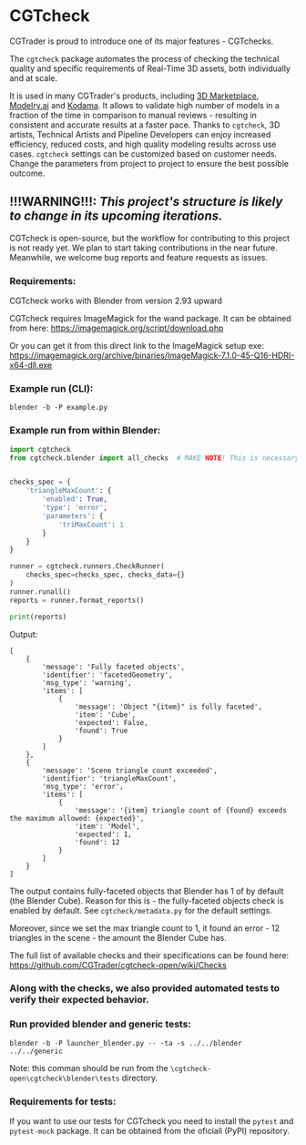 # CGTcheck

CGTrader is proud to introduce one of its major features - CGTchecks.

The `cgtcheck` package automates the process of checking the technical quality and specific requirements of Real-Time 3D assets, both individually and at scale.

It is used in many CGTrader's products, including [3D Marketplace](https://www.cgtrader.com/?utm_source=github&utm_medium=pr&utm_campaign=CGTchecks), [Modelry.ai](https://www.modelry.ai/?utm_source=github&utm_medium=pr&utm_campaign=CGTchecks) and [Kodama](https://wildcat.cgtrader.com/kodama?utm_source=github&utm_medium=pr&utm_campaign=CGTchecks).
It allows to validate high number of models in a fraction of the time in comparison to manual reviews - resulting in consistent and accurate results at a faster pace.
Thanks to `cgtcheck`, 3D artists, Technical Artists and Pipeline Developers can enjoy increased efficiency, reduced costs, and high quality modeling results across use cases. `cgtcheck` settings can be customized based on customer needs. Change the parameters from project to project to ensure the best possible outcome.

## **!!!WARNING!!!**: ***This project's structure is likely to change in its upcoming iterations.***


CGTcheck is open-source, but the workflow for contributing to this project is not ready yet. We plan to start taking contributions in the near future. Meanwhile, we welcome bug reports and feature requests as issues.

### Requirements:
CGTcheck works with Blender from version 2.93 upward

CGTcheck requires ImageMagick for the wand package.
It can be obtained from here:
<https://imagemagick.org/script/download.php>

Or you can get it from this direct link to the ImageMagick setup exe:
<https://imagemagick.org/archive/binaries/ImageMagick-7.1.0-45-Q16-HDRI-x64-dll.exe>


### Example run (CLI):
```
blender -b -P example.py
```

### Example run from within Blender:
```python
import cgtcheck
from cgtcheck.blender import all_checks  # MAKE NOTE! This is necessary for all Blender checks to be loaded


checks_spec = {
    'triangleMaxCount': {
        'enabled': True,
        'type': 'error',
        'parameters': {
            'triMaxCount': 1
        }
    }
}

runner = cgtcheck.runners.CheckRunner(
    checks_spec=checks_spec, checks_data={}
)
runner.runall()
reports = runner.format_reports()

print(reports)
```
Output:
```
[
    {
        'message': 'Fully faceted objects',
        'identifier': 'facetedGeometry',
        'msg_type': 'warning',
        'items': [
            {
                'message': 'Object "{item}" is fully faceted',
                'item': 'Cube',
                'expected': False,
                'found': True
            }
        ]
    },
    {
        'message': 'Scene triangle count exceeded',
        'identifier': 'triangleMaxCount',
        'msg_type': 'error',
        'items': [
            {
                'message': '{item} triangle count of {found} exceeds the maximum allowed: {expected}',
                'item': 'Model',
                'expected': 1,
                'found': 12
            }
        ]
    }
]
```

The output contains fully-faceted objects that Blender has 1 of by default (the Blender Cube).
Reason for this is - the fully-faceted objects check is enabled by default. See `cgtcheck/metadata.py` for the default settings.

Moreover, since we set the max triangle count to 1, it found an error - 12 triangles in the scene - the amount the Blender Cube has.

The full list of available checks and their specifications can be found here: <https://github.com/CGTrader/cgtcheck-open/wiki/Checks>

### Along with the checks, we also provided automated tests to verify their expected behavior.

### Run provided blender and generic tests:

```
blender -b -P launcher_blender.py -- -ta -s ../../blender ../../generic
```
Note: this comman should be run from the `\cgtcheck-open\cgtcheck\blender\tests` directory. 

### Requirements for tests:
If you want to use our tests for CGTcheck you need to install the `pytest` and `pytest-mock` package.
It can be obtained from the oficiall (PyPI) repository.


